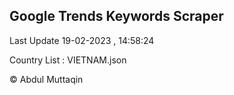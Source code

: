 

## Google Trends Keywords Scraper 
 
Last Update 19-02-2023 , 14:58:24

Country List :
VIETNAM.json



© Abdul Muttaqin 
